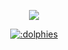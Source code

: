 <p align="center">
  <a href="https://github.com/dolhpies"><img src="https://cdn.discordapp.com/banners/140685798381977600/23040f0eebbd3e4f11a494895835f186.png?size=1024"></a>
</p>

<p align="center"> <a href="https://github.com/dolhpies"><img src="https://count.getloli.com/get/@:dolphies" alt=":dolphies" /></a>
